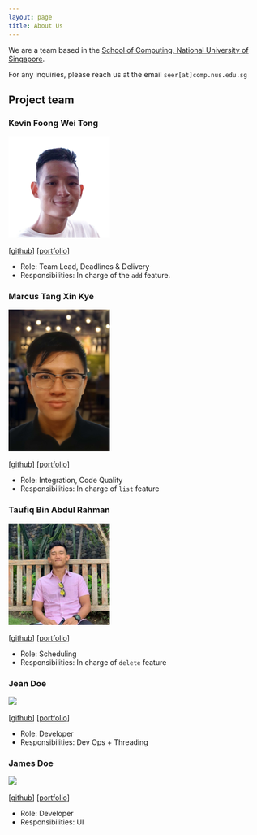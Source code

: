 ```yaml
---
layout: page
title: About Us
---
```


We are a team based in the [School of Computing, National University of Singapore](http://www.comp.nus.edu.sg).

For any inquiries, please reach us at the email `seer[at]comp.nus.edu.sg`

## Project team

### Kevin Foong Wei Tong

<img src="images/kevin9foong.png" width="200px">

[[github](http://github.com/kevin9foong)]
[[portfolio](team/kevin9foong.md)]

* Role: Team Lead, Deadlines & Delivery
* Responsibilities: In charge of the `add` feature.

### Marcus Tang Xin Kye

<img src="images/marcustxk.png" width="200px">

[[github](https://github.com/marcustxk)]
[[portfolio](team/marcustxk.md)]

* Role: Integration, Code Quality
* Responsibilities: In charge of `list` feature

### Taufiq Bin Abdul Rahman

<img src="images/tau_bar.jpg" width="200px">

[[github](https://github.com/tau-bar)]
[[portfolio](team/tau-bar.md)]

* Role: Scheduling
* Responsibilities: In charge of `delete` feature

### Jean Doe

<img src="images/johndoe.png" width="200px">

[[github](http://github.com/johndoe)]
[[portfolio](team/johndoe.md)]

* Role: Developer
* Responsibilities: Dev Ops + Threading

### James Doe

<img src="images/johndoe.png" width="200px">

[[github](http://github.com/johndoe)]
[[portfolio](team/johndoe.md)]

* Role: Developer
* Responsibilities: UI
